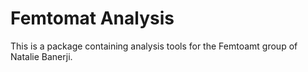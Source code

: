# Femtomat Analysis

This is a package containing analysis tools for the Femtoamt group of Natalie Banerji.
